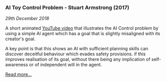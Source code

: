 ### AI Toy Control Problem - Stuart Armstrong (2017)

_29th December 2018_

A short animated [YouTube video](https://youtu.be/sx8JkdbNgdU) that illustrates the AI Control problem by using a simple AI agent which has a goal that is slightly misaligned with its creator's goal. 

A key point is that this shows an AI with sufficient planning skills can discover deceitful behaviour which evades safety provisions. if this improves realisation of its goal, without there being any implication of self-awareness or of independent will in the agent.

[Read more...](20181229_armstrong_ai_toy_control.md)

